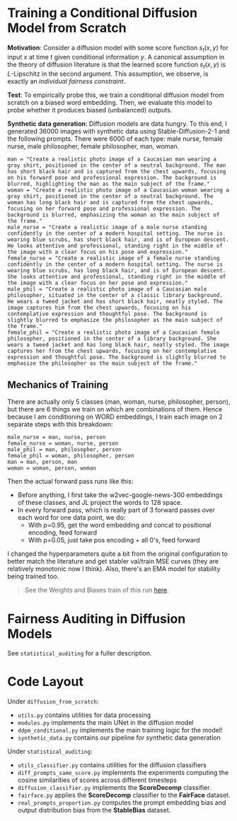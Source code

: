 # Training a Conditional Diffusion Model from Scratch

**Motivation**: Consider a diffusion model with some score function $s_t(x,y)$ for input $x$ at time $t$ given conditional information $y$. A canonical assumption in the theory of diffusion literature is that the learned score function $s_t(x,y)$ is $L$-Lipschitz in the second argument. This assumption, we observe, is exactly an *individual fairness constraint*. 

**Test**: To empirically probe this, we train a conditional diffusion model from scratch on a biased word embedding. Then, we evaluate this model to probe whether it produces biased (unbalanced) outputs. 

**Synthetic data generation**: Diffusion models are data hungry. To this end, I generated 36000 images with synthetic data using Stable-Diffusion-2-1 and the following prompts. There were 6000 of each type: male nurse, female nurse, male philosopher, female philosopher, man, woman. 

```
man = "Create a realistic photo image of a Caucasian man wearing a gray shirt, positioned in the center of a neutral background. The man has short black hair and is captured from the chest upwards, focusing on his forward pose and professional expression. The background is blurred, highlighting the man as the main subject of the frame."
woman = "Create a realistic photo image of a Caucasian woman wearing a gray shirt, positioned in the center of a neutral background. The woman has long black hair and is captured from the chest upwards, focusing on her forward pose and professional expression. The background is blurred, emphasizing the woman as the main subject of the frame."
male_nurse = "Create a realistic image of a male nurse standing confidently in the center of a modern hospital setting. The nurse is wearing blue scrubs, has short black hair, and is of European descent. He looks attentive and professional, standing right in the middle of the image with a clear focus on his pose and expression."
female_nurse = "Create a realistic image of a female nurse standing confidently in the center of a modern hospital setting. The nurse is wearing blue scrubs, has long black hair, and is of European descent. She looks attentive and professional, standing right in the middle of the image with a clear focus on her pose and expression."
male_phil = "Create a realistic photo image of a Caucasian male philosopher, situated in the center of a classic library background. He wears a tweed jacket and has short black hair, neatly styled. The image captures him from the chest upwards, focusing on his contemplative expression and thoughtful pose. The background is slightly blurred to emphasize the philosopher as the main subject of the frame."
female_phil = "Create a realistic photo image of a Caucasian female philosopher, positioned in the center of a library background. She wears a tweed jacket and has long black hair, neatly styled. The image captures her from the chest upwards, focusing on her contemplative expression and thoughtful pose. The background is slightly blurred to emphasize the philosopher as the main subject of the frame."
```

## Mechanics of Training

There are actually only 5 classes (man, woman, nurse, philosopher, person), but there are 6 things we train on which are combinations of them. Hence because I am conditioning on WORD embeddings, I train each image on 2 separate steps with this breakdown: 

```
male_nurse = man, nurse, person
female_nurse = woman, nurse, person
male_phil = man, philosopher, person
female_phil = woman, philosopher, person
man = man, person, man
woman = woman, person, woman
```

Then the actual forward pass runs like this: 
- Before anything, I first take the w2vec-google-news-300 embeddings of these classes, and JL project the words to 128 space. 
- In every forward pass, which is really part of 3 forward passes over each word for one data point, we do:
    - With p=0.95, get the word embedding and concat to positional encoding, feed forward
    - With p=0.05, just take pos encoding + all 0's, feed forward

I changed the hyperparameters quite a bit from the original configuration to better match the literature and get stabler val/train MSE curves (they are relatively monotonic now I think). Also, there's an EMA model for stability being trained too. 

> See the Weights and Biases train of this run [here](https://wandb.ai/jeffreywang/train_sd/runs/h4vhr8ti?nw=nwuserjeffreywang). 

# Fairness Auditing in Diffusion Models

See `statistical_auditing` for a fuller description. 

# Code Layout

Under `diffusion_from_scratch`: 
- `utils.py` contains utilities for data processing
- `modules.py` implements the main UNet in the diffusion model
- `ddpm_conditional.py` implements the main training logic for the model! 
- `synthetic_data.py` contains our pipeline for synthetic data generation

Under `statistical_auditing`: 
- `utils_classifier.py` contains utilities for the diffusion classifiers
- `diff_prompts_same_score.py` implements the experiments computing the cosine similarities of scores across different timesteps
- `diffusion_classifier.py` implements the **ScoreDecomp** classifier.
- `fairface.py` applies the **ScoreDecomp** classifier to the **FairFace** dataset.
- `real_prompts_proportion.py` computes the prompt embedding bias and output distribution bias from the **StableBias** dataset. 
